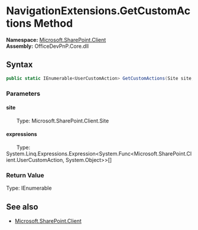 # NavigationExtensions.GetCustomActions Method  
  

**Namespace:** [Microsoft.SharePoint.Client](Microsoft.SharePoint.Client.md)  
**Assembly:** OfficeDevPnP.Core.dll  
## Syntax
```C#
public static IEnumerable<UserCustomAction> GetCustomActions(Site site, Expression<Func<UserCustomAction, Object>>[] expressions)
```
### Parameters
#### site  
&emsp;&emsp;Type: Microsoft.SharePoint.Client.Site  

#### expressions  
&emsp;&emsp;Type: System.Linq.Expressions.Expression<System.Func<Microsoft.SharePoint.Client.UserCustomAction, System.Object>>[]  

### Return Value
Type: IEnumerable<UserCustomAction>  

## See also
- [Microsoft.SharePoint.Client](Microsoft.SharePoint.Client.md)

